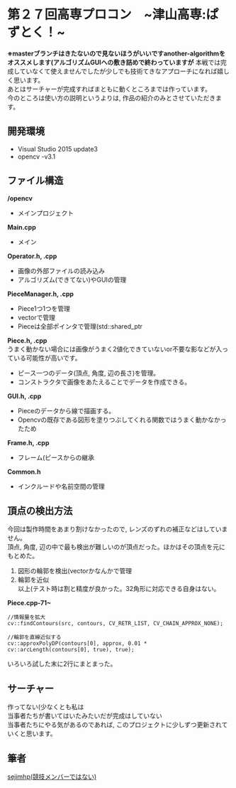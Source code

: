 # 第２７回高専プロコン　~津山高専:ぱずとく！~
**※masterブランチはきたないので見ないほうがいいですanother-algorithmをオススメします(アルゴリズムGUIへの敷き詰めで終わっていますが**
本戦では完成していなくて使えませんでしたが少しでも技術てきなアプローチになれば嬉しく思います。  
あとはサーチャーが完成すればまともに動くところまでは作っています。  
今のところは使い方の説明というよりは, 作品の紹介のみとさせていただきます。
## 開発環境
* Visual Studio 2015 update3
* opencv -v3.1

## ファイル構造
**/opencv** 
 * メインプロジェクト  
 
**Main.cpp**  
 * メイン  
 
**Operator.h, .cpp**  
 * 画像の外部ファイルの読み込み
 * アルゴリズム(できてない)やGUIの管理  
 
**PieceManager.h, .cpp**  
 * Piece1つ1つを管理
 * vectorで管理
 * Pieceは全部ポインタで管理(std::shared_ptr

**Piece.h, .cpp**  
うまく動かない場合には画像がうまく2値化できていないor不要な影などが入っている可能性が高いです。
 * ピース一つのデータ(頂点, 角度, 辺の長さ)を管理。
 * コンストラクタで画像をあたえることでデータを作成できる。  
 
**GUI.h, .cpp**  
 * Pieceのデータから線で描画する。  
 * Opencvの既存である図形を塗りつぶしてくれる関数ではうまく動かなかったため
 
**Frame.h, .cpp**  
 * フレーム(ピースからの継承  

**Common.h**  
 * インクルードや名前空間の管理  

## 頂点の検出方法
今回は製作時間をあまり割けなかったので, レンズのずれの補正などはしていません。  
頂点, 角度, 辺の中で最も検出が難しいのが頂点だった。ほかはその頂点を元にもとめた。  
1. 図形の輪郭を検出(vectorかなんかで管理  
2. 輪郭を近似  
以上(テスト時は割と精度が良かった。32角形に対応できる自身はない。  

**Piece.cpp-71~**
```
//情報量を拡大
cv::findContours(src, contours, CV_RETR_LIST, CV_CHAIN_APPROX_NONE);

//輪郭を直線近似する
cv::approxPolyDP(contours[0], approx, 0.01 * cv::arcLength(contours[0], true), true);
```
いろいろ試した末に2行にまとまった。  
## サーチャー
作ってない(少なくとも私は  
当事者たちが書いてはいたみたいだが完成はしていない  
当事者たちにやる気があるのであれば, このプロジェクトに少しずつ更新されていくと思います。

## 筆者
[sejimhp(競技メンバーではない)](https://github.com/sejimhp "Seiji Ujihira")
